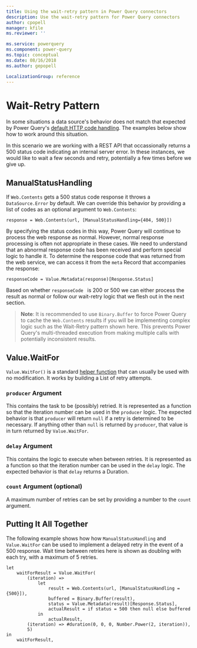 ```yaml
---
title: Using the wait-retry pattern in Power Query connectors
description: Use the wait-retry pattern for Power Query connectors
author: cpopell
manager: kfile
ms.reviewer: ''

ms.service: powerquery
ms.component: power-query
ms.topic: conceptual
ms.date: 08/16/2018
ms.author: gepopell

LocalizationGroup: reference
---
```


# Wait-Retry Pattern

In some situations a data source's behavior does not match that expected by Power Query's [default HTTP code handling](/HandlingStatusCodes.md). The examples below show how to work around this situation.

In this scenario we are working with a REST API that occassionally returns a 500 status code indicating an internal server error. In these instances, we would like to wait a few seconds and retry, potentially a few times before we give up.

## ManualStatusHandling
If `Web.Contents` gets a 500 status code response it throws a `DataSource.Error` by default. We can override this behavior by providing a list of codes as an optional argument to `Web.Contents`:

```
response = Web.Contents(url, [ManualStatusHandling={404, 500}])
``` 

By specifying the status codes in this way, Power Query will continue to process the web response as normal. However, normal response processing is often not appropriate in these cases. We need to understand that an abnormal response code has been received and perform special logic to handle it. To determine the response code that was returned from the web service, we can access it from the `meta` Record that accompanies the response:

```
responseCode = Value.Metadata(response)[Response.Status]
```

Based on whether `responseCode ` is 200 or 500 we can either process the result as normal or follow our wait-retry logic that we flesh out in the next section.

> **Note**: It is recommended to use `Binary.Buffer` to force Power Query to cache the `Web.Contents` results if you will be implementing complex logic such as the Wait-Retry pattern shown here. This prevents Power Query's multi-threaded execution from making multiple calls with potentially inconsistent results.

## Value.WaitFor
`Value.WaitFor()` is a standard [helper function](/HelperFunctions.md) that can usually be used with no modification. It works by building a List of retry attempts.

### `producer` Argument
This contains the task to be (possibly) retried. It is represented as a function so that the iteration number can be used in the `producer` logic. The expected behavior is that `producer` will return `null` if a retry is determined to be necessary. If anything other than `null` is returned by `producer`, that value is in turn returned by `Value.WaitFor`.

### `delay` Argument
This contains the logic to execute when between retries. It is represented as a function so that the iteration number can be used in the `delay` logic. The expected behavior is that `delay` returns a Duration.

### `count` Argument (optional)
A maximum number of retries can be set by providing a number to the `count` argument.

## Putting It All Together
The following example shows how how `ManualStatusHandling` and `Value.WaitFor` can be used to implement a delayed retry in the event of a 500 response. Wait time between retries here is shown as doubling with each try, with a maximum of 5 retries.
```
let
    waitForResult = Value.WaitFor(
        (iteration) =>
            let
                result = Web.Contents(url, [ManualStatusHandling = {500}]), 
                buffered = Binary.Buffer(result),
                status = Value.Metadata(result)[Response.Status],
                actualResult = if status = 500 then null else buffered
            in
                actualResult,
        (iteration) => #duration(0, 0, 0, Number.Power(2, iteration)),
        5)
in
    waitForResult,
```
